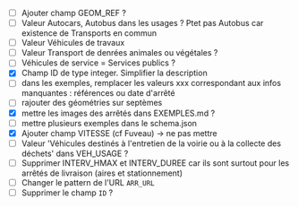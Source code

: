 - [ ] Ajouter champ GEOM_REF ?
- [ ] Valeur Autocars, Autobus dans les usages ? Ptet pas Autobus car existence de Transports en commun
- [ ] Valeur Véhicules de travaux
- [ ] Valeur Transport de denrées animales ou végétales ?
- [ ] Véhicules de service = Services publics ?
- [x] Champ ID de type integer. Simplifier la description
- [ ] dans les exemples, remplacer les valeurs xxx correspondant aux infos manquantes : références ou date d'arrêté
- [ ] rajouter des géométries sur septèmes
- [x] mettre les images des arrêtés dans EXEMPLES.md ?
- [ ] mettre plusieurs exemples dans le schema.json
- [x] Ajouter champ VITESSE (cf Fuveau) -> ne pas mettre
- [ ] Valeur 'Véhicules destinés à l'entretien de la voirie ou à la collecte des déchets' dans VEH_USAGE ?
- [ ] Supprimer INTERV_HMAX et INTERV_DUREE car ils sont surtout pour les arrêtés de livraison (aires et stationnement)
- [ ] Changer le pattern de l'URL `ARR_URL`
- [ ] Supprimer le champ `ID` ?

